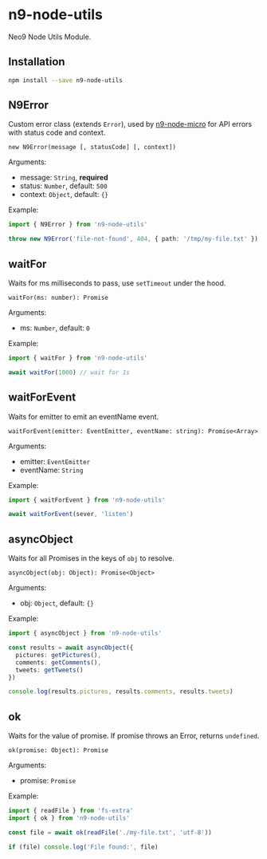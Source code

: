 # n9-node-utils

Neo9 Node Utils Module.

## Installation

```bash
npm install --save n9-node-utils
```

## N9Error

Custom error class (extends `Error`), used by [n9-node-micro](http://scm.bytefactory.fr/projects/N9NODE/repos/n9-node-micro/browse) for API errors with status code and context.

`new N9Error(message [, statusCode] [, context])`

Arguments:

- message: `String`, **required**
- status: `Number`, default: `500`
- context: `Object`, default: `{}`

Example:

```ts
import { N9Error } from 'n9-node-utils'

throw new N9Error('file-not-found', 404, { path: '/tmp/my-file.txt' })
```

## waitFor

Waits for ms milliseconds to pass, use `setTimeout` under the hood.

`waitFor(ms: number): Promise`

Arguments:

- ms: `Number`, default: `0`

Example:

```ts
import { waitFor } from 'n9-node-utils'

await waitFor(1000) // wait for 1s
```

## waitForEvent

Waits for emitter to emit an eventName event.

`waitForEvent(emitter: EventEmitter, eventName: string): Promise<Array>`

Arguments:

- emitter: `EventEmitter`
- eventName: `String`

Example:

```ts
import { waitForEvent } from 'n9-node-utils'

await waitForEvent(sever, 'listen')
```

## asyncObject

Waits for all Promises in the keys of `obj` to resolve.

`asyncObject(obj: Object): Promise<Object>`

Arguments:

- obj: `Object`, default: `{}`

Example:

```ts
import { asyncObject } from 'n9-node-utils'

const results = await asyncObject({
  pictures: getPictures(),
  comments: getComments(),
  tweets: getTweets()
})

console.log(results.pictures, results.comments, results.tweets)
```

## ok

Waits for the value of promise. If promise throws an Error, returns `undefined`.

`ok(promise: Object): Promise`

Arguments:

- promise: `Promise`

Example:

```ts
import { readFile } from 'fs-extra'
import { ok } from 'n9-node-utils'

const file = await ok(readFile('./my-file.txt', 'utf-8'))

if (file) console.log('File found:', file)
```
